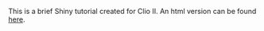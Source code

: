 This is a brief Shiny tutorial created for Clio II. An html version can be found [here](https://jccatalano.github.io/shiny/Shiny_demo.html). 
